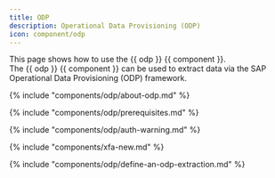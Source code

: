 ```yaml
---
title: ODP
description: Operational Data Provisioning (ODP)
icon: component/odp
---
```


This page shows how to use the {{ odp }} {{ component }}.<br>
The {{ odp }} {{ component }} can be used to extract data via the SAP Operational Data Provisioning (ODP) framework.

{% include "components/odp/about-odp.md" %}

{% include "components/odp/prerequisites.md" %}

{% include "components/odp/auth-warning.md" %}

{% include "components/xfa-new.md" %}

{% include "components/odp/define-an-odp-extraction.md" %}

